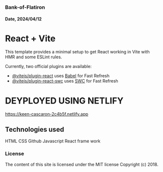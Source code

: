 ### Bank-of-Flatiron

#### Date, 2024/04/12


# React + Vite

This template provides a minimal setup to get React working in Vite with HMR and some ESLint rules.

Currently, two official plugins are available:

- [@vitejs/plugin-react](https://github.com/vitejs/vite-plugin-react/blob/main/packages/plugin-react/README.md) uses [Babel](https://babeljs.io/) for Fast Refresh
- [@vitejs/plugin-react-swc](https://github.com/vitejs/vite-plugin-react-swc) uses [SWC](https://swc.rs/) for Fast Refresh

# DEYPLOYED USING NETLIFY
https://keen-cascaron-2c4b5f.netlify.app

## Technologies used
HTML
CSS
Github
Javascript
React frame work
 
### License
The content of this site is licensed under the MIT license
Copyright (c) 2018.

